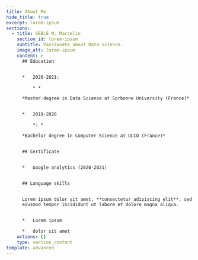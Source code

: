 ```yaml
---
title: About Me
hide_title: true
excerpt: lorem-ipsum
sections:
  - title: SEBLE M. Marcelin
    section_id: lorem-ipsum
    subtitle: Passionate about Data Science.
    image_alt: lorem-ipsum
    content: >
      ## Education


      *   2020-2021:

          * *

      *Master degree in Data Science at Sorbonne University (France)*


      *   2019-2020

          *: *

      *Bachelor degree in Computer Science at ULCO (France)*


      ## Certificate


      *   Google analytics (2020-2021)


      ## Language skills


      Lorem ipsum dolor sit amet, **consectetur adipiscing elit**, sed do
      eiusmod tempor incididunt ut labore et dolore magna aliqua.


      *   Lorem ipsum

      *   dolor sit amet
    actions: []
    type: section_content
template: advanced
---
```

